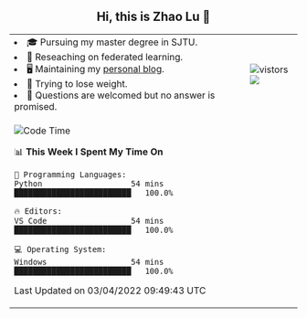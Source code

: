 <h2 align="center"> Hi, this is Zhao Lu 👋</h2>

<table style="overflow:hidden;">
    <tr> 
        <td>
            <li>🎓 Pursuing my master degree in SJTU.</li>
            <li>🌱 Reseaching on federated learning.</li>
            <li>🖥️ Maintaining my <a href="https://ifarewell.xyz">personal blog</a>.</li>
            <li>💪 Trying to lose weight.</li>
            <li>💬 Questions are welcomed but no answer is promised.</li> 
        </td>
        <td>
            <img src="https://visitor-badge.glitch.me/badge?page_id=ifarewell" alt="vistors" />
        <br>
          <img src="https://github-readme-stats.vercel.app/api?username=ifarewell&theme=graywhite&hide=prs,contribs&show_icons=true&hide_border=true&icon_color=CE1D2D&text_color=718096&bg_color=ffffff&hide_title=true" />
        </td>
    </tr>
    <tr>
        <td colspan="2">
            
<!--START_SECTION:waka-->
![Code Time](http://img.shields.io/badge/Code%20Time-125%20hrs%209%20mins-blue)

📊 **This Week I Spent My Time On** 

```text
💬 Programming Languages: 
Python                   54 mins             █████████████████████████   100.0%

🔥 Editors: 
VS Code                  54 mins             █████████████████████████   100.0%

💻 Operating System: 
Windows                  54 mins             █████████████████████████   100.0%

```


 Last Updated on 03/04/2022 09:49:43 UTC
<!--END_SECTION:waka-->
            
</td></tr>
</table>

